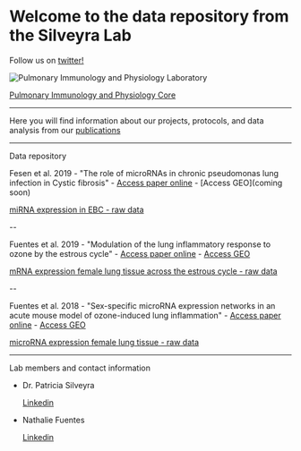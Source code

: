 # Welcome to the data repository from the Silveyra Lab


Follow us on [twitter!](https://twitter.com/silveyralab?lang=en)


![Pulmonary Immunology and Physiology Laboratory](https://lh3.googleusercontent.com/-Y-N5DQvxqv8/AAAAAAAAAAI/AAAAAAAAABM/Hed4RGZhtWs/s360-c-k-no/photo.jpg)

[Pulmonary Immunology and Physiology Core](http://www.pennstatehershey.org/web/pulmonary-core/home)


---------
Here you will find information about our projects, protocols, and data analysis from our [publications](http://www.ncbi.nlm.nih.gov/myncbi/browse/collection/43899845/?sort=date&direction=descending)


---------
Data repository

Fesen et al. 2019 - "The role of microRNAs in chronic pseudomonas lung infection in Cystic fibrosis" - 
[Access paper online](https://www.resmedjournal.com/article/S0954-6111(19)30133-7/fulltext) - 
[Access GEO](coming soon)

[miRNA expression in EBC - raw data](http://psilveyra.github.io/silveyralab/CF_Silveyra.xls)

--

Fuentes et al. 2019 - "Modulation of the lung inflammatory response to ozone by the estrous cycle" - 
[Access paper online](https://physoc.onlinelibrary.wiley.com/doi/full/10.14814/phy2.14026) - 
[Access GEO](https://www.ncbi.nlm.nih.gov/geo/query/acc.cgi?acc=GSE123276)

[mRNA expression female lung tissue across the estrous cycle - raw data](http://psilveyra.github.io/silveyralab/GA_RTPCR_Silveyra.xls)

--

Fuentes et al. 2018 - "Sex-specific microRNA expression networks in an acute mouse model of ozone-induced lung inflammation" -
[Access paper online](https://bsd.biomedcentral.com/articles/10.1186/s13293-018-0177-7) - 
[Access GEO](https://www.ncbi.nlm.nih.gov/geo/query/acc.cgi?acc=GSE111667)

[microRNA expression female lung tissue - raw data](http://psilveyra.github.io/silveyralab/miGA_RTPCR_Silveyra.xls)



---------

Lab members and contact information

* Dr. Patricia Silveyra 

     [Linkedin](https://www.linkedin.com/in/patriciasilveyra)
    

* Nathalie Fuentes

     [Linkedin](https://www.linkedin.com/in/nathaliefuentes)



